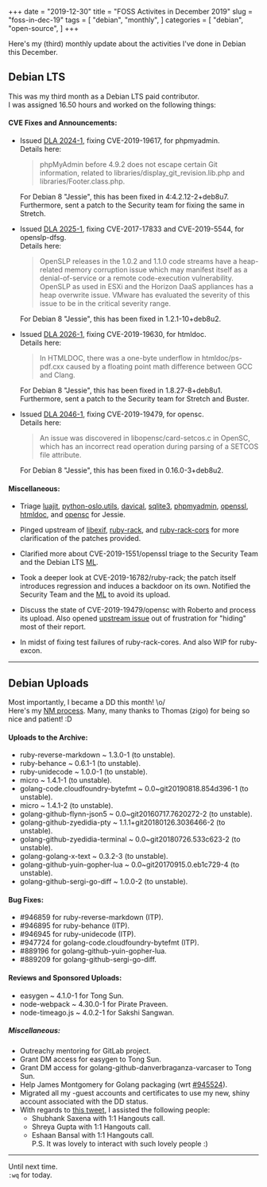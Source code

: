 +++
date = "2019-12-30"
title = "FOSS Activites in December 2019"
slug = "foss-in-dec-19"
tags = [
    "debian",
    "monthly",
]
categories = [
    "debian",
    "open-source",
]
+++

Here's my (third) monthly update about the activities I've done in Debian this December.

## Debian LTS

This was my third month as a Debian LTS paid contributor.  
I was assigned 16.50 hours and worked on the following things:  

#### CVE Fixes and Announcements:

- Issued [DLA 2024-1](https://lists.debian.org/debian-lts-announce/2019/12/msg00006.html), fixing CVE-2019-19617, for phpmyadmin.  
  Details here:
  >  phpMyAdmin before 4.9.2 does not escape certain Git information, related to libraries/display_git_revision.lib.php and libraries/Footer.class.php.  

  For Debian 8 "Jessie", this has been fixed in 4:4.2.12-2+deb8u7.  
  Furthermore, sent a patch to the Security team for fixing the same in Stretch.  

- Issued [DLA 2025-1](https://lists.debian.org/debian-lts-announce/2019/12/msg00007.html), fixing CVE-2017-17833 and CVE-2019-5544, for openslp-dfsg.  
  Details here:
  > OpenSLP releases in the 1.0.2 and 1.1.0 code streams have a heap-related memory corruption issue which may manifest itself as a denial-of-service
    or a remote code-execution vulnerability.  
    OpenSLP as used in ESXi and the Horizon DaaS appliances has a heap overwrite issue. VMware has evaluated the severity of this issue to be in
    the critical severity range.

  For Debian 8 "Jessie", this has been fixed in 1.2.1-10+deb8u2.  

- Issued [DLA 2026-1](https://lists.debian.org/debian-lts-announce/2019/12/msg00008.html), fixing CVE-2019-19630, for htmldoc.  
  Details here:
  > In HTMLDOC, there was a one-byte underflow in htmldoc/ps-pdf.cxx caused by a floating point math difference between GCC and Clang.  

  For Debian 8 "Jessie", this has been fixed in 1.8.27-8+deb8u1.  
  Furthermore, sent a patch to the Security team for Stretch and Buster.  

- Issued [DLA 2046-1](https://lists.debian.org/debian-lts-announce/2019/12/msg00031.html), fixing CVE-2019-19479, for opensc.  
  Details here:
  > An issue was discovered in libopensc/card-setcos.c in OpenSC, which has an incorrect read operation during parsing of a SETCOS file attribute.  

  For Debian 8 "Jessie", this has been fixed in 0.16.0-3+deb8u2.  

#### Miscellaneous:

- Triage [luajit](https://tracker.debian.org/pkg/luajit), [python-oslo.utils](https://tracker.debian.org/pkg/python-oslo.utils), [davical](https://tracker.debian.org/pkg/davical), [sqlite3](https://tracker.debian.org/pkg/sqlite3), [phpmyadmin](https://tracker.debian.org/pkg/phpmyadmin), [openssl](https://tracker.debian.org/pkg/openssl), [htmldoc](https://tracker.debian.org/pkg/htmldoc), and [opensc](https://tracker.debian.org/pkg/opensc) for Jessie.  

- Pinged upstream of [libexif](https://tracker.debian.org/pkg/libexif), [ruby-rack](https://tracker.debian.org/pkg/ruby-rack), and [ruby-rack-cors](https://tracker.debian.org/pkg/ruby-rack-cors) for more clarification of the patches provided.  

- Clarified more about CVE-2019-1551/openssl triage to the Security Team and the Debian LTS [ML](https://lists.debian.org/debian-lts/2019/12/msg00028.html).  

- Took a deeper look at CVE-2019-16782/ruby-rack; the patch itself introduces regression and induces a backdoor on its own. Notified the Security Team and the [ML](https://lists.debian.org/debian-lts/2019/12/msg00050.html) to avoid its upload.  

- Discuss the state of CVE-2019-19479/opensc with Roberto and process its upload. Also opened [upstream issue](https://github.com/google/oss-fuzz/issues/3132) out of frustration for "hiding" most of their report.  

- In midst of fixing test failures of ruby-rack-cores. And also WIP for ruby-excon.  

---

## Debian Uploads

Most importantly, I became a DD this month! \o/  
Here's my [NM process](https://nm.debian.org/process/682). Many, many thanks to Thomas (zigo) for being so nice and patient! :D   

#### Uploads to the Archive:

- ruby-reverse-markdown ~ 1.3.0-1 (to unstable).  
- ruby-behance ~ 0.6.1-1 (to unstable).  
- ruby-unidecode ~ 1.0.0-1 (to unstable).  
- micro ~ 1.4.1-1 (to unstable).  
- golang-code.cloudfoundry-bytefmt ~ 0.0~git20190818.854d396-1 (to unstable).  
- micro ~ 1.4.1-2 (to unstable).  
- golang-github-flynn-json5 ~ 0.0~git20160717.7620272-2 (to unstable).  
- golang-github-zyedidia-pty ~ 1.1.1+git20180126.3036466-2 (to unstable).  
- golang-github-zyedidia-terminal ~ 0.0~git20180726.533c623-2 (to unstable).  
- golang-golang-x-text ~ 0.3.2-3 (to unstable).  
- golang-github-yuin-gopher-lua ~ 0.0~git20170915.0.eb1c729-4 (to unstable).  
- golang-github-sergi-go-diff ~ 1.0.0-2 (to unstable).  

#### Bug Fixes:

- #946859 for ruby-reverse-markdown (ITP).  
- #946895 for ruby-behance (ITP).  
- #946945 for ruby-unidecode (ITP).  
- #947724 for golang-code.cloudfoundry-bytefmt (ITP).  
- #889196 for golang-github-yuin-gopher-lua.  
- #889209 for golang-github-sergi-go-diff.  

#### Reviews and Sponsored Uploads:

- easygen ~ 4.1.0-1 for Tong Sun.  
- node-webpack ~ 4.30.0-1 for Pirate Praveen.
- node-timeago.js ~ 4.0.2-1 for Sakshi Sangwan.  

##### Miscellaneous:

- Outreachy mentoring for GitLab project.  
- Grant DM access for easygen to Tong Sun.  
- Grant DM access for golang-github-danverbraganza-varcaser to Tong Sun.  
- Help James Montgomery for Golang packaging (wrt [#945524](https://bugs.debian.org/cgi-bin/bugreport.cgi?bug=945524)).  
- Migrated all my -guest accounts and certificates to use my new, shiny account associated with the DD status.  
- With regards to [this tweet](https://twitter.com/utkarsh2102/status/1166908945614561281), I assisted the following people:  
    - Shubhank Saxena with 1:1 Hangouts call.  
    - Shreya Gupta with 1:1 Hangouts call.  
    - Eshaan Bansal with 1:1 Hangouts call.  
    P.S. It was lovely to interact with such lovely people :)  

---

Until next time.  
`:wq` for today.
